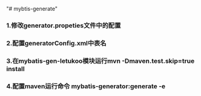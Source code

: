 "# mybtis-generate" 

### 1.修改generator.propeties文件中的配置
### 2.配置generatorConfig.xml中表名
### 3.在mybatis-gen-letukoo模块运行mvn -Dmaven.test.skip=true install
### 4.配置maven运行命令 mybatis-generator:generate -e